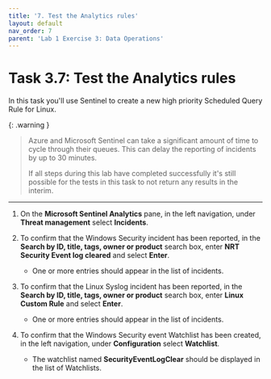 ```yaml
---
title: '7. Test the Analytics rules'
layout: default
nav_order: 7
parent: 'Lab 1 Exercise 3: Data Operations'
---
```


# Task 3.7: Test the Analytics rules

In this task you'll use Sentinel to create a new high priority Scheduled Query Rule for Linux. 

{: .warning }
> Azure and Microsoft Sentinel can take a significant amount of time to cycle through their queues. This can delay the reporting of incidents by up to 30 minutes.  
>
> If all steps during this lab have completed successfully it's still possible for the tests in this task to not return any results in the interim.

---

1. On the **Microsoft Sentinel Analytics** pane, in the left navigation, under **Threat management** select **Incidents**.

1. To confirm that the Windows Security incident has been reported, in the **Search by ID, title, tags, owner or product** search box, enter **NRT Security Event log cleared** and select **Enter**.  
    - One or more entries should appear in the list of incidents.

1. To confirm that the Linux Syslog incident has been reported, in the **Search by ID, title, tags, owner or product** search box, enter **Linux Custom Rule** and select **Enter**.  
    - One or more entries should appear in the list of incidents.

1. To confirm that the Windows Security event Watchlist has been created, in the left navigation, under **Configuration** select **Watchlist**.  
    - The watchlist named **SecurityEventLogClear** should be displayed in the list of Watchlists.
